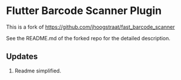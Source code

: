 # Flutter Barcode Scanner Plugin

This is a fork of https://github.com/jhoogstraat/fast_barcode_scanner

See the README.md of the forked repo for the detailed description.

## Updates

1. Readme simplified.